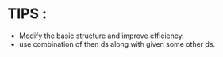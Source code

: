 # TIPS :
* Modify the basic structure and improve efficiency.
* use combination of then ds along with given some other ds.
